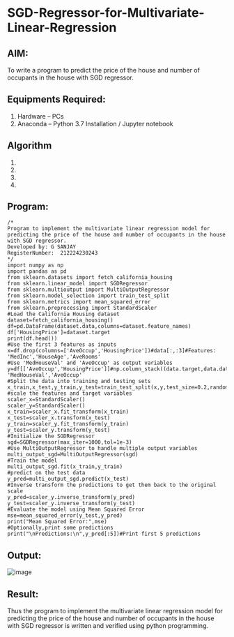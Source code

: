 # SGD-Regressor-for-Multivariate-Linear-Regression

## AIM:
To write a program to predict the price of the house and number of occupants in the house with SGD regressor.

## Equipments Required:
1. Hardware – PCs
2. Anaconda – Python 3.7 Installation / Jupyter notebook

## Algorithm
1. 
2. 
3. 
4. 

## Program:
```
/*
Program to implement the multivariate linear regression model for predicting the price of the house and number of occupants in the house with SGD regressor.
Developed by: G SANJAY
RegisterNumber:  212224230243
*/
import numpy as np
import pandas as pd
from sklearn.datasets import fetch_california_housing
from sklearn.linear_model import SGDRegressor
from sklearn.multioutput import MultiOutputRegressor
from sklearn.model_selection import train_test_split
from sklearn.metrics import mean_squared_error
from sklearn.preprocessing import StandardScaler
#Load the California Housing dataset
dataset=fetch_california_housing()
df=pd.DataFrame(dataset.data,columns=dataset.feature_names)
df['HousingPrice']=dataset.target
print(df.head())
#Use the first 3 features as inputs
x=df.drop(columns=['AveOccup','HousingPrice'])#data[:,:3]#Features: 'MedInc','HouseAge','AveRooms'
#Use 'MedHouseVal' and 'AveOccup' as output variables
y=df[['AveOccup','HousingPrice']]#np.column_stack((data.target,data.data[:,6]))#Targets: 'MedHouseVal','AveOccup'
#Split the data into training and testing sets
x_train,x_test,y_train,y_test=train_test_split(x,y,test_size=0.2,random_state=42)
#scale the features and target variables
scaler_x=StandardScaler()
scaler_y=StandardScaler()
x_train=scaler_x.fit_transform(x_train)
x_test=scaler_x.transform(x_test)
y_train=scaler_y.fit_transform(y_train)
y_test=scaler_y.transform(y_test)
#Initialize the SGDRegressor
sgd=SGDRegressor(max_iter=1000,tol=1e-3)
#Use MultiOutputRegressor to handle multiple output variables
multi_output_sgd=MultiOutputRegressor(sgd)
#Train the model
multi_output_sgd.fit(x_train,y_train)
#predict on the test data
y_pred=multi_output_sgd.predict(x_test)
#Inverse transform the predictions to get them back to the original scale
y_pred=scaler_y.inverse_transform(y_pred)
y_test=scaler_y.inverse_transform(y_test)
#Evaluate the model using Mean Squared Error
mse=mean_squared_error(y_test,y_pred)
print("Mean Squared Error:",mse)
#Optionally,print some predictions
print("\nPredictions:\n",y_pred[:5])#Print first 5 predictions
```

## Output:
![image](https://github.com/user-attachments/assets/4192e1ce-36f2-426c-8b27-0c74a9beea81)


## Result:
Thus the program to implement the multivariate linear regression model for predicting the price of the house and number of occupants in the house with SGD regressor is written and verified using python programming.
